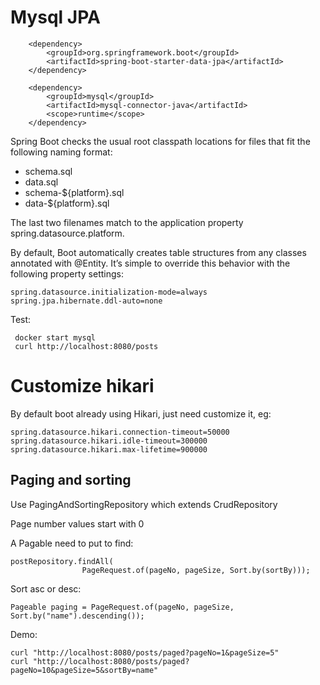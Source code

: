 # Mysql JPA

        <dependency>
            <groupId>org.springframework.boot</groupId>
            <artifactId>spring-boot-starter-data-jpa</artifactId>
        </dependency>

        <dependency>
            <groupId>mysql</groupId>
            <artifactId>mysql-connector-java</artifactId>
            <scope>runtime</scope>
        </dependency>

Spring Boot checks the usual root classpath locations for files that fit the following naming format:
* schema.sql
* data.sql
* schema-${platform}.sql
* data-${platform}.sql

The last two filenames match to the application property spring.datasource.platform.
 

By default, Boot automatically creates table structures from any classes annotated with @Entity. 
It’s simple to override this behavior with the following property settings:

    spring.datasource.initialization-mode=always
    spring.jpa.hibernate.ddl-auto=none

Test:
     
     docker start mysql
     curl http://localhost:8080/posts

# Customize hikari
By default boot already using Hikari, just need customize it, eg:

    spring.datasource.hikari.connection-timeout=50000
    spring.datasource.hikari.idle-timeout=300000
    spring.datasource.hikari.max-lifetime=900000

## Paging and sorting
Use PagingAndSortingRepository which extends CrudRepository

Page number values start with 0

A Pagable need to put to find:

    postRepository.findAll(
                    PageRequest.of(pageNo, pageSize, Sort.by(sortBy)));

Sort asc or desc:

    Pageable paging = PageRequest.of(pageNo, pageSize, Sort.by("name").descending());

Demo:

    curl "http://localhost:8080/posts/paged?pageNo=1&pageSize=5"
    curl "http://localhost:8080/posts/paged?pageNo=10&pageSize=5&sortBy=name"